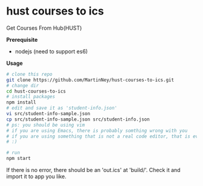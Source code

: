 # hust courses to ics
Get Courses From Hub(HUST)

**Prerequisite**
+ nodejs (need to support es6)

**Usage**
```sh
# clone this repo
git clone https://github.com/MartinNey/hust-courses-to-ics.git
# change dir
cd hust-courses-to-ics
# install packages
npm install
# edit and save it as 'student-info.json'
vi src/student-info-sample.json
cp src/student-info-sample.json src/student-info.json
# ps: you should be using vim
# if you are using Emacs, there is probably somthing wrong with you
# if you are using something that is not a real code editor, that is even worse
# :)

# run
npm start
```
If there is no error, there should be an 'out.ics' at 'build/'. Check it and import it to app you like.
